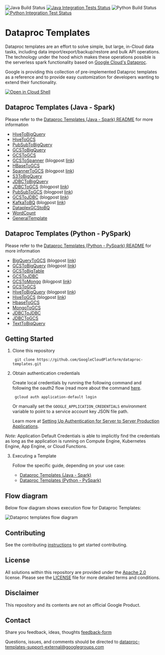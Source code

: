 ![Java Build Status](https://dataproctemplatesci.com/buildStatus/icon?job=dataproc-templates-build%2Fbuild-job-java&&subject=java-build)
[![Java Integration Tests Status](https://dataproctemplatesci.com/buildStatus/icon?job=dataproc-templates-build%2Fintegration-tests-java&&subject=integration-tests-java)](https://dataproctemplatesci.com/job/dataproc-templates-build/job/integration-tests-java/)
![Python Build Status](https://dataproctemplatesci.com/buildStatus/icon?job=dataproc-templates-build%2Fbuild-job-python&&subject=python-build) 
[![Python Integration Test Status](https://dataproctemplatesci.com/buildStatus/icon?job=dataproc-templates-build%2Fintegration-tests-python&&subject=integration-tests-python)](https://dataproctemplatesci.com/job/dataproc-templates-build/job/integration-tests-python/)

# Dataproc Templates
Dataproc templates are an effort to solve simple, but large, in-Cloud data tasks, including data import/export/backup/restore and bulk API operations. The technology under the hood which makes these operations possible is the serverless spark functionality based on [Google Cloud's Dataproc](https://cloud.google.com/dataproc/).

Google is providing this collection of pre-implemented Dataproc templates as a reference and to provide easy customization for developers wanting to extend their functionality.

[![Open in Cloud Shell](http://gstatic.com/cloudssh/images/open-btn.svg)](https://console.cloud.google.com/cloudshell/editor)


## Dataproc Templates (Java - Spark)
Please refer to the [Dataproc Templates (Java - Spark) README](/java/README.md)  for more information
* [HiveToBigQuery](/java/src/main/java/com/google/cloud/dataproc/templates/hive/README.md)
* [HiveToGCS](/java/src/main/java/com/google/cloud/dataproc/templates/hive/README.md)
* [PubSubToBigQuery](/java/src/main/java/com/google/cloud/dataproc/templates/pubsub/README.md)
* [GCSToBigQuery](/java/src/main/java/com/google/cloud/dataproc/templates/gcs/README.md)
* [GCSToGCS](/java/src/main/java/com/google/cloud/dataproc/templates/gcs/README.md)
* [GCSToSpanner](/java/src/main/java/com/google/cloud/dataproc/templates/gcs/README.md) (blogpost [link](https://medium.com/google-cloud/fast-export-large-database-tables-using-gcp-serverless-dataproc-spark-bb32b1260268))
* [HBaseToGCS](/java/src/main/java/com/google/cloud/dataproc/templates/hbase/README.md)
* [SpannerToGCS](/java/src/main/java/com/google/cloud/dataproc/templates/databases/README.md) (blogpost [link](https://medium.com/google-cloud/cloud-spanner-export-query-results-using-dataproc-serverless-6f2f65b583a4))
* [S3ToBigQuery](/java/src/main/java/com/google/cloud/dataproc/templates/s3/README.md)
* [JDBCToBigQuery](/java/src/main/java/com/google/cloud/dataproc/templates/jdbc/README.md)
* [JDBCToGCS](/java/src/main/java/com/google/cloud/dataproc/templates/jdbc/README.md) (blogpost [link](https://medium.com/google-cloud/fast-export-large-database-tables-using-gcp-serverless-dataproc-spark-bb32b1260268))
* [PubSubToGCS](/java/src/main/java/com/google/cloud/dataproc/templates/pubsub/README.md#2-pubsub-to-gcs) (blogpost [link](https://medium.com/google-cloud/stream-data-from-pub-sub-to-cloud-storage-using-dataproc-serverless-7a1e4823926e))
* [GCSToJDBC](/java/src/main/java/com/google/cloud/dataproc/templates/gcs/README.md) (blogpost [link](https://medium.com/google-cloud/importing-data-from-gcs-to-databases-via-jdbc-using-dataproc-serverless-7ed75eab93ba))
* [KafkaToBQ](/java/src/main/java/com/google/cloud/dataproc/templates/kafka/README.md) (blogpost [link](https://medium.com/google-cloud/export-data-from-apache-kafka-to-bigquery-using-dataproc-serverless-4a666535117c))
* [DataplexGCStoBQ](/java/src/main//java/com/google/cloud/dataproc/templates/dataplex/README.md)
* [WordCount](/java/src/main/java/com/google/cloud/dataproc/templates/word/WordCount.java)
* [GeneralTemplate](/java/src/main/java/com/google/cloud/dataproc/templates/general/README.md)

## Dataproc Templates (Python - PySpark)
Please refer to the [Dataproc Templates (Python - PySpark) README](/python/README.md) for more information

* [BigQueryToGCS](/python/dataproc_templates/bigquery/README.md) (blogpost [link](https://medium.com/google-cloud/moving-data-from-bigquery-to-gcs-using-gcp-dataproc-serverless-and-pyspark-f6481b86bcd1))
* [GCSToBigQuery](/python/dataproc_templates/gcs/README.md) (blogpost [link](https://medium.com/@ppaglilla/getting-started-with-dataproc-serverless-pyspark-templates-e32278a6a06e))
* [GCSToBigTable](/python/dataproc_templates/gcs/README.md)
* [GCSToJDBC](/python/dataproc_templates/gcs/README.md)
* [GCSToMongo](/python/dataproc_templates/gcs/README.md) (blogpost [link](https://medium.com/google-cloud/importing-data-from-gcs-to-mongodb-using-dataproc-serverless-fed58904633a))
* [GCSToGCS](/python/dataproc_templates/gcs/README.md)
* [HiveToBigQuery](/python/dataproc_templates/hive/README.md) (blogpost [link](https://medium.com/google-cloud/processing-data-from-hive-to-bigquery-using-pyspark-and-dataproc-serverless-217c7cb9e4f8))
* [HiveToGCS](/python/dataproc_templates/hive/README.md) (blogpost [link](https://medium.com/@surjitsh/processing-large-data-tables-from-hive-to-gcs-using-pyspark-and-dataproc-serverless-35d3d16daaf))
* [HbaseToGCS](/python/dataproc_templates/hbase/README.md)
* [MongoToGCS](/python/dataproc_templates/mongo/README.md)
* [JDBCToJDBC](/python/dataproc_templates/jdbc/README.md)
* [JDBCToGCS](/python/dataproc_templates/jdbc/README.md)
* [TextToBiqQuery](/python/dataproc_templates/gcs/README.md)

## Getting Started

1) Clone this repository

        git clone https://github.com/GoogleCloudPlatform/dataproc-templates.git
2) Obtain authentication credentials

   Create local credentials by running the following command and following the
   oauth2 flow (read more about the command [here](https://cloud.google.com/sdk/gcloud/reference/auth/application-default/login).

        gcloud auth application-default login

   Or manually set the `GOOGLE_APPLICATION_CREDENTIALS` environment variable
   to point to a service account key JSON file path.

   Learn more at [Setting Up Authentication for Server to Server Production Applications](https://developers.google.com/identity/protocols/oauth2/service-account).

*Note:* Application Default Credentials is able to implicitly find the credentials as long as the application is running on Compute Engine, Kubernetes Engine, App Engine, or Cloud Functions.

3) Executing a Template 

    Follow the specific guide, depending on your use case:
   - [Dataproc Templates (Java - Spark)](java/README.md)
   - [Dataproc Templates (Python - PySpark)](python/README.md)

## Flow diagram

Below flow diagram shows execution flow for Dataproc Templates:

![Dataproc templates flow diagram](dp-templates.png)

## Contributing
See the contributing [instructions](/CONTRIBUTING.md) to get started contributing.

## License
All solutions within this repository are provided under the [Apache 2.0](https://www.apache.org/licenses/LICENSE-2.0) license. Please see the [LICENSE](/LICENSE) file for more detailed terms and conditions.

## Disclaimer
This repository and its contents are not an official Google Product.

## Contact
Share you feedback, ideas, thoughts [feedback-form](https://forms.gle/XXCJeWeCJJ9fNLQS6)

Questions, issues, and comments should be directed to dataproc-templates-support-external@googlegroups.com

[gcf]: https://cloud.google.com/functions/
[gcf-bg]: https://cloud.google.com/functions/docs/writing/background
[logs-export]: https://cloud.google.com/logging/docs/export/
